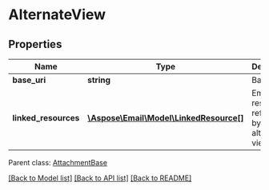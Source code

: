 # AlternateView

## Properties
Name | Type | Description | Notes
------------ | ------------- | ------------- | -------------
**base_uri** | **string** | Base URI. | [optional] 
**linked_resources** | [**\Aspose\Email\Model\LinkedResource[]**](LinkedResource.md) | Embedded resources referred to by this alternate view. | [optional] 

 Parent class: [AttachmentBase](AttachmentBase.md)

[[Back to Model list]](README.md#documentation-for-models) [[Back to API list]](README.md#documentation-for-api-endpoints) [[Back to README]](README.md)


